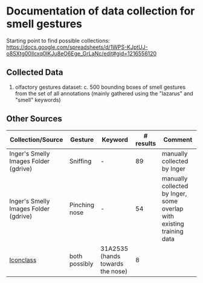 # Documentation of data collection for smell gestures

Starting point to find possible collections: https://docs.google.com/spreadsheets/d/1WPS-KJptUJ-o8SXtg00llcxq0IKJu8eO6Ege_GrLaNc/edit#gid=1216556120

## Collected Data
1. olfactory gestures dataset: c. 500 bounding boxes of smell gestures from the set of all annotations (mainly gathered using the "lazarus" and "smell" keywords)

## Other Sources 
| Collection/Source | Gesture | Keyword | # results | Comment |
| --- | --- | --- | --- | --- | 
| Inger's Smelly Images Folder (gdrive) | Sniffing | - | 89 | manually collected by Inger | 
| Inger's Smelly Images Folder (gdrive) | Pinching nose | - | 54 | manually collected by Inger, some overlap with existing training data | 
| [Iconclass](https://iconclass.org) | both possibly | 31A2535 (hands towards the nose) | 8 | | 

